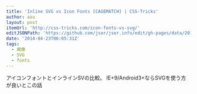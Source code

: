 ```yaml
---
title: 'Inline SVG vs Icon Fonts [CAGEMATCH] | CSS-Tricks'
author: azu
layout: post
itemUrl: 'http://css-tricks.com/icon-fonts-vs-svg/'
editJSONPath: 'https://github.com/jser/jser.info/edit/gh-pages/data/2014/04/index.json'
date: '2014-04-23T06:05:31Z'
tags:
  - 画像
  - SVG
  - fonts
---
```

アイコンフォントとインラインSVの比較。
IE+9/Android3+ならSVGを使う方が良いとこの話
